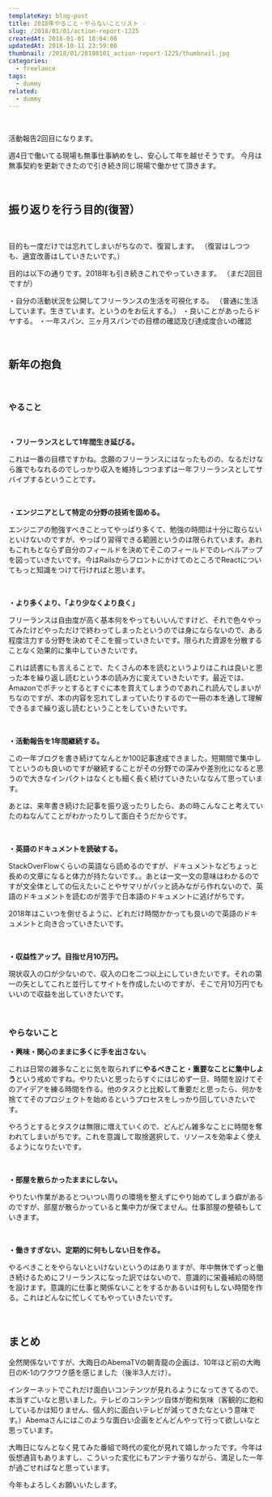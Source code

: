 ```yaml
---
templateKey: blog-post
title: 2018年やること・やらないことリスト -
slug: /2018/01/01/action-report-1225
createdAt: 2018-01-01 18:04:08
updatedAt: 2018-10-11 23:59:08
thumbnail: /2018/01/20180101_action-report-1225/thumbnail.jpg
categories:
  - freelance
tags:
  - dummy
related:
  - dummy
---
```


&nbsp;

活動報告2回目になります。

週4日で働いてる現場も無事仕事納めをし、安心して年を越せそうです。
今月は無事契約を更新できたので引き続き同じ現場で働かせて頂きます。

&nbsp;
<h2 id="toc_id_5">振り返りを行う目的(復習）</h2>
&nbsp;

目的も一度だけでは忘れてしまいがちなので、復習します。
（復習はしつつも、適宜改善はしていきたいです。）

目的は以下の通りです。2018年も引き続きこれでやっていきます。
（まだ2回目ですが）

・自分の活動状況を公開してフリーランスの生活を可視化する。
（普通に生活しています。生きています。というのをお伝えする。）
・良いことがあったらドヤする。
・一年スパン、三ヶ月スパンでの目標の確認及び達成度合いの確認

&nbsp;
<h2>新年の抱負</h2>
&nbsp;
<h3>やること</h3>
&nbsp;

<strong>・フリーランスとして1年間生き延びる。</strong>

これは一番の目標ですかね。念願のフリーランスにはなったものの、なるだけなら誰でもなれるのでしっかり収入を維持しつつまずは一年フリーランスとしてサバイブするということです。

&nbsp;

<strong>・エンジニアとして特定の分野の技術を固める。</strong>

エンジニアの勉強すべきことってやっぱり多くて、勉強の時間は十分に取らないといけないのですが、やっぱり習得できる範囲というのは限られています。あれもこれもとならず自分のフィールドを決めてそこのフィールドでのレベルアップを図っていきたいです。今はRailsからフロントにかけてのところでReactについてもっと知識をつけて行ければと思います。

&nbsp;

<strong>・より多くより、「より少なくより良く」</strong>

フリーランスは自由度が高く基本何をやってもいいんですけど、それで色々やってみたけどやっただけで終わってしまったというのでは身にならないので、ある程度注力する分野を決めてそこを掘っていきたいです。限られた資源を分散することなく効果的に集中していきたいです。

これは読書にも言えることで、たくさんの本を読むというよりはこれは良いと思った本を繰り返し読むという本の読み方に変えていきたいです。最近では、Amazonでポチッとするとすぐに本を買えてしまうのであれこれ読んでしまいがちなのですが、本の内容を忘れてしまっていたりするので一冊の本を通して理解できるまで繰り返し読むということをしていきたいです。

&nbsp;

<strong>・活動報告を1年間継続する。</strong>

この一年ブログを書き続けてなんとか100記事達成できました。短期間で集中してというのも良いのですが継続することがその分野での深みや差別化になると思うので大きなインパクトはなくとも細く長く続けていきたいななんて思っています。

あとは、来年書き続けた記事を振り返ったりしたら、あの時こんなこと考えていたのねなんてことがわかったりして面白そうだからです。

&nbsp;

<strong>・英語のドキュメントを読破する。</strong>

StackOverFlowくらいの英語なら読めるのですが、ドキュメントなどちょっと長めの文章になると体力が持たないです。。あとは一文一文の意味はわかるのですが文全体としての伝えたいことやサマリがパッと読みながら作れないので、英語のドキュメントを読むのが苦手で日本語のドキュメントに逃げがちです。

2018年はこいつを倒せるように、どれだけ時間かかっても良いので英語のドキュメントと向き合っていきたいです。

&nbsp;

<strong>・収益性アップ。目指せ月10万円。</strong>

現状収入の口が少ないので、収入の口を二つ以上にしていきたいです。それの第一の矢としてこれと並行してサイトを作成したいのですが、そこで月10万円でもいいので収益を出していきたいです。

&nbsp;
<h3>やらないこと</h3>
<strong>・興味・関心のままに多くに手を出さない。</strong>

これは日常の雑多なことに気を取られずに<strong>やるべきこと・重要なことに集中しよう</strong>という戒めですね。やりたいと思ったらすぐにはじめず一旦、時間を設けてそのアイデアを練る時間を作る。他のタスクと比較して重要だと思ったら、何かを捨ててそのプロジェクトを始めるというプロセスをしっかり回していきたいです。

やろうとするとタスクは無限に増えていくので、どんどん雑多なことに時間を奪われてしまいがちです。これを意識して取捨選択して、リソースを効率よく使えるようになりたいです。

&nbsp;

<strong>・部屋を散らかったままにしない。</strong>

やりたい作業があるとついつい周りの環境を整えずにやり始めてしまう癖があるのですが、部屋が散らかっていると集中力が保てません。仕事部屋の整頓もしていきます。

&nbsp;

<strong>・働きすぎない、定期的に何もしない日を作る。</strong>

やるべきことをやらないといけないというのはありますが、年中無休でずっと働き続けるためにフリーランスになった訳ではないので、意識的に栄養補給の時間を設けます。意識的に仕事と関係ないことをするかあるいは何もしない時間を作る。これはどんなに忙しくてもやっていきたいです。

&nbsp;
<h2>まとめ</h2>
全然関係ないですが、大晦日のAbemaTVの朝青龍の企画は、10年ほど前の大晦日のK-1のワクワク感を感じました（後半3人だけ）。

インターネットでこれだけ面白いコンテンツが見れるようになってきてるので、本当すごいなと思いました。テレビのコンテンツ自体が飽和気味（客観的に飽和しているかは知りません、個人的に面白いテレビが減ってきたなという意味です。）Abemaさんにはこのような面白い企画をどんどんやって行って欲しいなと思っています。

大晦日になんとなく見てみた番組で時代の変化が見れて嬉しかったです。今年は仮想通貨もありますし、こういった変化にもアンテナ張りながら、満足した一年が過ごせればなと思っています。

今年もよろしくお願いいたします。
